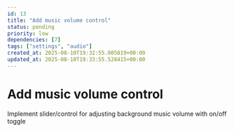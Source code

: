 ```yaml
---
id: 13
title: "Add music volume control"
status: pending
priority: low
dependencies: [7]
tags: ["settings", "audio"]
created_at: 2025-08-10T19:32:55.005819+00:00
updated_at: 2025-08-10T19:33:55.528415+00:00
---
```


# Add music volume control

Implement slider/control for adjusting background music volume with on/off toggle